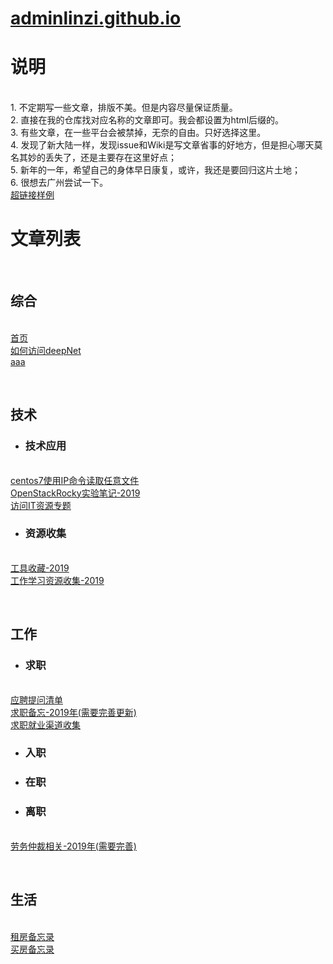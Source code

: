 # [adminlinzi.github.io](https://adminlinzi.github.io/)
<p><h1>说明</h1></p>
<br>1. 不定期写一些文章，排版不美。但是内容尽量保证质量。
<br>2. 直接在我的仓库找对应名称的文章即可。我会都设置为html后缀的。
<br>3. 有些文章，在一些平台会被禁掉，无奈的自由。只好选择这里。
<br>4. 发现了新大陆一样，发现issue和Wiki是写文章省事的好地方，但是担心哪天莫名其妙的丢失了，还是主要存在这里好点；
<br>5. 新年的一年，希望自己的身体早日康复，或许，我还是要回归这片土地；
<br>6. 很想去广州尝试一下。
<br><a href="www.baidu.com" target="_blank">超链接样例</a>

<p><h1>文章列表</h1></p>
<br><h2>综合</h2>
<br><a href="https://adminlinzi.github.io/index.html" target="_blank">首页</a>
<br><a href="https://adminlinzi.github.io/page2.html" target="_blank">如何访问deepNet</a>
<br><a href="www.baidu.com" target="_blank">aaa</a>

<br><h2>技术</h2>
- <h3>技术应用</h3>
<br><a href="https://github.com/adminlinzi/adminlinzi.github.io/blob/master/blog/technology/centos7使用IP命令读取任意文件.md" target="_blank">centos7使用IP命令读取任意文件</a>
<br><a href="https://github.com/adminlinzi/adminlinzi.github.io/blob/master/blog/technology/OpenStackRocky实验笔记-2019.docx" target="_blank">OpenStackRocky实验笔记-2019</a>
<br><a href="https://github.com/adminlinzi/adminlinzi.github.io/blob/master/blog/technology/访问IT资源专题.md" target="_blank">访问IT资源专题</a>

- <h3>资源收集</h3>
<br><a href="https://github.com/adminlinzi/adminlinzi.github.io/blob/master/blog/technology/工具收藏-2019.md" target="_blank">工具收藏-2019</a>
<br><a href="https://github.com/adminlinzi/adminlinzi.github.io/blob/master/blog/technology/工作学习资源收集-2019.md" target="_blank">工作学习资源收集-2019</a>

<br><h2>工作</h2>
- <h3>求职</h3>
<br><a href="https://github.com/adminlinzi/adminlinzi.github.io/blob/master/blog/getAJob/应聘提问清单.md" target="_blank">应聘提问清单</a>
<br><a href="https://github.com/adminlinzi/adminlinzi.github.io/blob/master/blog/getAJob/求职备忘-2019年(需要完善更新).md" target="_blank">求职备忘-2019年(需要完善更新)</a>
<br><a href="https://github.com/adminlinzi/adminlinzi.github.io/blob/master/blog/getAJob/求职就业渠道收集.md" target="_blank">求职就业渠道收集</a>

- <h3>入职</h3>
- <h3>在职</h3>
- <h3>离职</h3>
<br><a href="https://github.com/adminlinzi/adminlinzi.github.io/blob/master/blog/getAJob/劳务仲裁相关-2019年(需要完善).md" target="_blank">劳务仲裁相关-2019年(需要完善)</a>


<br><h2>生活</h2>
<br><a href="https://github.com/adminlinzi/adminlinzi.github.io/blob/master/blog/newLife/租房备忘录.md" target="_blank">租房备忘录</a>
<br><a href="https://github.com/adminlinzi/adminlinzi.github.io/blob/master/blog/newLife/买房备忘录.md" target="_blank">买房备忘录</a>